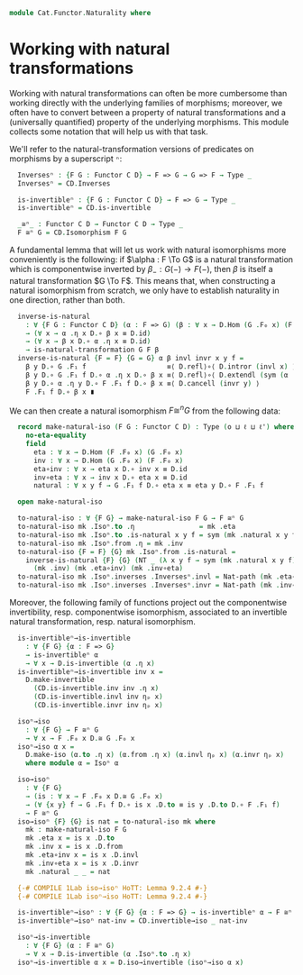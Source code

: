 <!--
```agda
open import Cat.Functor.Base
open import Cat.Prelude

import Cat.Reasoning
```
-->

```agda
module Cat.Functor.Naturality where
```

# Working with natural transformations

Working with natural transformations can often be more cumbersome than
working directly with the underlying families of morphisms; moreover, we
often have to convert between a property of natural transformations and
a (universally quantified) property of the underlying morphisms. This
module collects some notation that will help us with that task.

<!--
```agda
module _ {o ℓ o' ℓ'} {C : Precategory o ℓ} {D : Precategory o' ℓ'} where
  private
    module DD = Cat.Reasoning Cat[ D , D ]
    module CD = Cat.Reasoning Cat[ C , D ]
    module D = Cat.Reasoning D
    module C = Cat.Reasoning C
  open Functor
  open _=>_
```
-->

We'll refer to the natural-transformation versions of predicates on
morphisms by a superscript `ⁿ`:

```agda
  Inversesⁿ : {F G : Functor C D} → F => G → G => F → Type _
  Inversesⁿ = CD.Inverses

  is-invertibleⁿ : {F G : Functor C D} → F => G → Type _
  is-invertibleⁿ = CD.is-invertible

  _≅ⁿ_ : Functor C D → Functor C D → Type _
  F ≅ⁿ G = CD.Isomorphism F G
```

<!--
```agda
  module Inversesⁿ {F G : Functor C D} {α : F => G} {β : G => F} (inv : Inversesⁿ α β) =
    CD.Inverses inv
  module is-invertibleⁿ {F G : Functor C D} {α : F => G} (inv : is-invertibleⁿ α) =
    CD.is-invertible inv
  module Isoⁿ {F G : Functor C D} (eta : F ≅ⁿ G) = CD._≅_ eta

  idni : ∀ {F} → F ≅ⁿ F
  idni = CD.id-iso

  _∘ni_ : ∀ {F G H} → F ≅ⁿ G → G ≅ⁿ H → F ≅ⁿ H
  _∘ni_ = CD._∘Iso_

  _ni⁻¹ : ∀ {F G} → F ≅ⁿ G → G ≅ⁿ F
  _ni⁻¹ = CD._Iso⁻¹

  infixr 30 _∘ni_
  infix 31 _ni⁻¹

  ≅ⁿ-pathp : ∀ {a c b d : Functor C D} (p : a ≡ c) (q : b ≡ d) {f : a ≅ⁿ b} {g : c ≅ⁿ d}
           → (∀ x → PathP (λ i → D.Hom (p i .F₀ x) (q i .F₀ x)) (Isoⁿ.to f .η x) (Isoⁿ.to g .η x))
           → PathP (λ i → p i CD.≅ q i) f g
  ≅ⁿ-pathp p q r = CD.≅-pathp p q (Nat-pathp p q r)
```
-->

A fundamental lemma that will let us work with natural isomorphisms more
conveniently is the following: if $\alpha : F \To G$ is a natural
transformation which is componentwise inverted by $\beta_{-} : G(-) \to
F(-)$, then $\beta$ is itself a natural transformation $G \To F$. This
means that, when constructing a natural isomorphism from scratch, we
only have to establish naturality in one direction, rather than both.

```agda
  inverse-is-natural
    : ∀ {F G : Functor C D} (α : F => G) (β : ∀ x → D.Hom (G .F₀ x) (F .F₀ x) )
    → (∀ x → α .η x D.∘ β x ≡ D.id)
    → (∀ x → β x D.∘ α .η x ≡ D.id)
    → is-natural-transformation G F β
  inverse-is-natural {F = F} {G = G} α β invl invr x y f =
    β y D.∘ G .F₁ f                    ≡⟨ D.refl⟩∘⟨ D.intror (invl x) ⟩
    β y D.∘ G .F₁ f D.∘ α .η x D.∘ β x ≡⟨ D.refl⟩∘⟨ D.extendl (sym (α .is-natural x y f)) ⟩
    β y D.∘ α .η y D.∘ F .F₁ f D.∘ β x ≡⟨ D.cancell (invr y) ⟩
    F .F₁ f D.∘ β x ∎
```

We can then create a natural isomorphism $F \cong^n G$ from the
following data:

```agda
  record make-natural-iso (F G : Functor C D) : Type (o ⊔ ℓ ⊔ ℓ') where
    no-eta-equality
    field
      eta : ∀ x → D.Hom (F .F₀ x) (G .F₀ x)
      inv : ∀ x → D.Hom (G .F₀ x) (F .F₀ x)
      eta∘inv : ∀ x → eta x D.∘ inv x ≡ D.id
      inv∘eta : ∀ x → inv x D.∘ eta x ≡ D.id
      natural : ∀ x y f → G .F₁ f D.∘ eta x ≡ eta y D.∘ F .F₁ f

  open make-natural-iso

  to-natural-iso : ∀ {F G} → make-natural-iso F G → F ≅ⁿ G
  to-natural-iso mk .Isoⁿ.to .η                = mk .eta
  to-natural-iso mk .Isoⁿ.to .is-natural x y f = sym (mk .natural x y f)
  to-natural-iso mk .Isoⁿ.from .η = mk .inv
  to-natural-iso {F = F} {G} mk .Isoⁿ.from .is-natural =
    inverse-is-natural {F} {G} (NT _ (λ x y f → sym (mk .natural x y f)))
      (mk .inv) (mk .eta∘inv) (mk .inv∘eta)
  to-natural-iso mk .Isoⁿ.inverses .Inversesⁿ.invl = Nat-path (mk .eta∘inv)
  to-natural-iso mk .Isoⁿ.inverses .Inversesⁿ.invr = Nat-path (mk .inv∘eta)
```

Moreover, the following family of functions project out the
componentwise invertibility, resp. componentwise isomorphism, associated
to an invertible natural transformation, resp. natural isomorphism.

```agda
  is-invertibleⁿ→is-invertible
    : ∀ {F G} {α : F => G}
    → is-invertibleⁿ α
    → ∀ x → D.is-invertible (α .η x)
  is-invertibleⁿ→is-invertible inv x =
    D.make-invertible
      (CD.is-invertible.inv inv .η x)
      (CD.is-invertible.invl inv ηₚ x)
      (CD.is-invertible.invr inv ηₚ x)

  isoⁿ→iso
    : ∀ {F G} → F ≅ⁿ G
    → ∀ x → F .F₀ x D.≅ G .F₀ x
  isoⁿ→iso α x =
    D.make-iso (α.to .η x) (α.from .η x) (α.invl ηₚ x) (α.invr ηₚ x)
    where module α = Isoⁿ α

  iso→isoⁿ
    : ∀ {F G}
    → (is : ∀ x → F .F₀ x D.≅ G .F₀ x)
    → (∀ {x y} f → G .F₁ f D.∘ is x .D.to ≡ is y .D.to D.∘ F .F₁ f)
    → F ≅ⁿ G
  iso→isoⁿ {F} {G} is nat = to-natural-iso mk where
    mk : make-natural-iso F G
    mk .eta x = is x .D.to
    mk .inv x = is x .D.from
    mk .eta∘inv x = is x .D.invl
    mk .inv∘eta x = is x .D.invr
    mk .natural _ _ = nat

  {-# COMPILE 1Lab iso→isoⁿ HoTT: Lemma 9.2.4 #-}
  {-# COMPILE 1Lab isoⁿ→iso HoTT: Lemma 9.2.4 #-}

  is-invertibleⁿ→isoⁿ : ∀ {F G} {α : F => G} → is-invertibleⁿ α → F ≅ⁿ G
  is-invertibleⁿ→isoⁿ nat-inv = CD.invertible→iso _ nat-inv

  isoⁿ→is-invertible
    : ∀ {F G} (α : F ≅ⁿ G)
    → ∀ x → D.is-invertible (α .Isoⁿ.to .η x)
  isoⁿ→is-invertible α x = D.iso→invertible (isoⁿ→iso α x)
```

<!--
```agda
  to-inversesⁿ
    : {F G : Functor C D} {α : F => G} {β : G => F}
    → (∀ x → α .η x D.∘ β .η x ≡ D.id)
    → (∀ x → β .η x D.∘ α .η x ≡ D.id)
    → Inversesⁿ α β
  to-inversesⁿ p q =
    CD.make-inverses (Nat-path p) (Nat-path q)

  to-is-invertibleⁿ
    : {F G : Functor C D} {α : F => G}
    → (β : G => F)
    → (∀ x → α .η x D.∘ β .η x ≡ D.id)
    → (∀ x → β .η x D.∘ α .η x ≡ D.id)
    → is-invertibleⁿ α
  to-is-invertibleⁿ β p q = CD.make-invertible β (Nat-path p) (Nat-path q)

  inversesⁿ→inverses
    : ∀ {F G} {α : F => G} {β : G => F}
    → Inversesⁿ α β
    → ∀ x → D.Inverses (α .η x) (β .η x)
  inversesⁿ→inverses inv x =
    D.make-inverses
      (CD.Inverses.invl inv ηₚ x)
      (CD.Inverses.invr inv ηₚ x)

  isoⁿ→is-invertibleⁿ : ∀ {F G : Functor C D} (i : F ≅ⁿ G) → is-invertibleⁿ (Isoⁿ.to i)
  isoⁿ→is-invertibleⁿ i = CD.iso→invertible i

  invertible→invertibleⁿ
    : ∀ {F G} (eta : F => G)
    → (∀ x → D.is-invertible (eta .η x))
    → is-invertibleⁿ eta
  invertible→invertibleⁿ eta i = to-is-invertibleⁿ ate (λ x → D.is-invertible.invl (i x)) λ x → D.is-invertible.invr (i x) where
    ate : _ => _
    ate .η x = D.is-invertible.inv (i x)
    ate .is-natural = inverse-is-natural eta _ (λ x → D.is-invertible.invl (i x)) (λ x → D.is-invertible.invr (i x))
```
-->
